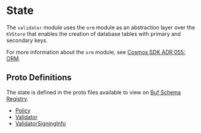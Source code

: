 # State

The `validator` module uses the `orm` module as an abstraction layer over the `KVStore` that enables the creation of database tables with primary and secondary keys.

For more information about the `orm` module, see [Cosmos SDK ADR 055: ORM](https://docs.cosmos.network/main/architecture/adr-055-orm).

## Proto Definitions

The state is defined in the proto files available to view on [Buf Schema Registry](https://buf.build/chora/validator).

<!-- listed alphabetically -->

- [Policy](https://buf.build/chora/validator/docs/main:chora.validator.v1#chora.validator.v1.Policy)
- [Validator](https://buf.build/chora/validator/docs/main:chora.validator.v1#chora.validator.v1.Validator)
- [ValidatorSigningInfo](https://buf.build/chora/validator/docs/main:chora.validator.v1#chora.validator.v1.ValidatorSigningInfo)
